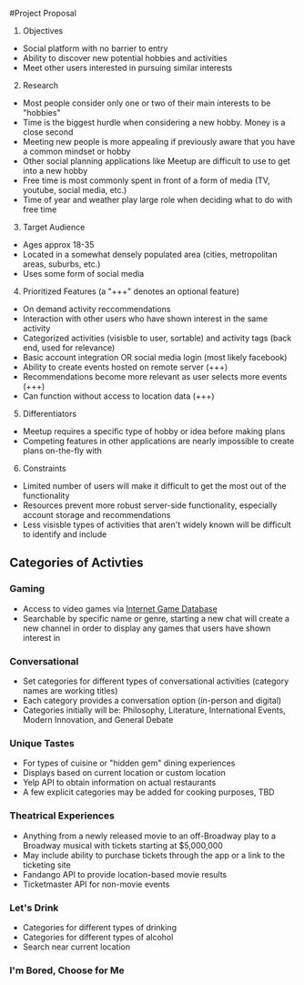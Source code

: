 #Project Proposal

1. Objectives
  * Social platform with no barrier to entry
  * Ability to discover new potential hobbies and activities
  * Meet other users interested in pursuing similar interests
2. Research
  * Most people consider only one or two of their main interests to be "hobbies"
  * Time is the biggest hurdle when considering a new hobby. Money is a close second
  * Meeting new people is more appealing if previously aware that you have a common mindset or hobby
  * Other social planning applications like Meetup are difficult to use to get into a new hobby
  * Free time is most commonly spent in front of a form of media (TV, youtube, social media, etc.)
  * Time of year and weather play large role when deciding what to do with free time
3. Target Audience
  * Ages approx 18-35
  * Located in a somewhat densely populated area (cities, metropolitan areas, suburbs, etc.)
  * Uses some form of social media
4. Prioritized Features (a "+++" denotes an optional feature)
  * On demand activity reccommendations
  * Interaction with other users who have shown interest in the same activity
  * Categorized activities (visisble to user, sortable) and activity tags (back end, used for relevance)
  * Basic account integration OR social media login (most likely facebook)
  * Ability to create events hosted on remote server (+++)
  * Recommendations become more relevant as user selects more events (+++)
  * Can function without access to location data (+++)
5. Differentiators
  * Meetup requires a specific type of hobby or idea before making plans
  * Competing features in other applications are nearly impossible to create plans on-the-fly with
6. Constraints
  * Limited number of users will make it difficult to get the most out of the functionality
  * Resources prevent more robust server-side functionality, especially account storage and recommendations
  * Less visisble types of activities that aren't widely known will be difficult to identify and include

## Categories of Activties
### Gaming
 * Access to video games via [Internet Game Database](https://market.mashape.com/igdbcom/internet-game-database/overview)
 * Searchable by specific name or genre, starting a new chat will create a new channel in order to display any games that users have shown interest in
### Conversational
 * Set categories for different types of conversational activities (category names are working titles)
 * Each category provides a conversation option (in-person and digital)
 * Categories initially will be: Philosophy, Literature, International Events, Modern Innovation, and General Debate
### Unique Tastes
 * For types of cuisine or "hidden gem" dining experiences
 * Displays based on current location or custom location
 * Yelp API to obtain information on actual restaurants
 * A few explicit categories may be added for cooking purposes, TBD
### Theatrical Experiences
 * Anything from a newly released movie to an off-Broadway play to a Broadway musical with tickets starting at $5,000,000
 * May include ability to purchase tickets through the app or a link to the ticketing site
 * Fandango API to provide location-based movie results
 * Ticketmaster API for non-movie events
### Let's Drink
 * Categories for different types of drinking
 * Categories for different types of alcohol
 * Search near current location
### I'm Bored, Choose for Me

